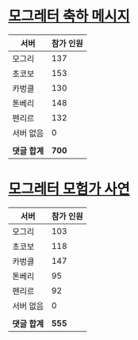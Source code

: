 # [모그레터 축하 메시지](./Event250701_v7_2_10th_moogleletter0.md)

|서버|참가 인원|
|-|-|
|모그리|137|
|초코보|153|
|카벙클|130|
|톤베리|148|
|펜리르|132|
|서버 없음|0|
|||
|**댓글 합계**|**700**|


# [모그레터 모험가 사연](./Event250701_v7_2_10th_moogleletter1.md)

|서버|참가 인원|
|-|-|
|모그리|103|
|초코보|118|
|카벙클|147|
|톤베리|95|
|펜리르|92|
|서버 없음|0|
|||
|**댓글 합계**|**555**|


